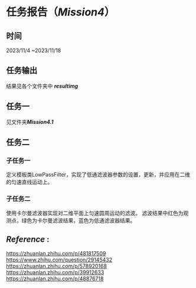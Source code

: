 # 任务报告（*Mission4*）

## 时间
2023/11/4 ~2023/11/18

## 任务输出  
结果见各个文件夹中 ***resultimg*** 

## 任务一
见文件夹***Mission4.1***

## 任务二
### 子任务一
定义模板类LowPassFilter，实现了低通滤波器参数的设置，更新，并应用在二维的匀速直线运动上。  
### 子任务二
使用卡尔曼滤波器实现对二维平面上匀速圆周运动的滤波。
滤波结果中红色为观测点，绿色为卡尔曼滤波结果，蓝色为低通滤波器结果。

## *Reference* :
https://zhuanlan.zhihu.com/p/481817509  
https://www.zhihu.com/question/29145432  
https://zhuanlan.zhihu.com/p/578920168  
https://zhuanlan.zhihu.com/p/39912633  
https://zhuanlan.zhihu.com/p/48876718